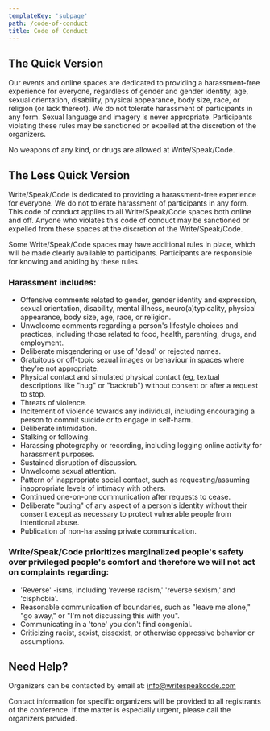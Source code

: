 ```yaml
---
templateKey: 'subpage'
path: /code-of-conduct
title: Code of Conduct
---
```


## The Quick Version

Our events and online spaces are dedicated to providing a harassment-free experience for everyone, regardless of gender and gender identity, age, sexual orientation, disability, physical appearance, body size, race, or religion (or lack thereof). We do not tolerate harassment of participants in any form. Sexual language and imagery is never appropriate. Participants violating these rules may be sanctioned or expelled at the discretion of the organizers.

No weapons of any kind, or drugs are allowed at Write/Speak/Code.

## The Less Quick Version

Write/Speak/Code is dedicated to providing a harassment-free experience for everyone. We do not tolerate harassment of participants in any form. This code of conduct applies to all Write/Speak/Code spaces both online and off. Anyone who violates this code of conduct may be sanctioned or expelled from these spaces at the discretion of the Write/Speak/Code.

Some Write/Speak/Code spaces may have additional rules in place, which will be made clearly available to participants. Participants are responsible for knowing and abiding by these rules.

### Harassment includes:

- Offensive comments related to gender, gender identity and expression, sexual orientation, disability, mental illness, neuro(a)typicality, physical appearance, body size, age, race, or religion.
- Unwelcome comments regarding a person's lifestyle choices and practices, including those related to food, health, parenting, drugs, and employment.
- Deliberate misgendering or use of 'dead' or rejected names.
- Gratuitous or off-topic sexual images or behaviour in spaces where they're not appropriate.
- Physical contact and simulated physical contact (eg, textual descriptions like "hug" or "backrub") without consent or after a request to stop.
- Threats of violence.
- Incitement of violence towards any individual, including encouraging a person to commit suicide or to engage in self-harm.
- Deliberate intimidation.
- Stalking or following.
- Harassing photography or recording, including logging online activity for harassment purposes.
- Sustained disruption of discussion.
- Unwelcome sexual attention.
- Pattern of inappropriate social contact, such as requesting/assuming inappropriate levels of intimacy with others.
- Continued one-on-one communication after requests to cease.
- Deliberate "outing" of any aspect of a person's identity without their consent except as necessary to protect vulnerable people from intentional abuse.
- Publication of non-harassing private communication.

### Write/Speak/Code prioritizes marginalized people's safety over privileged people's comfort and therefore we will not act on complaints regarding:

- 'Reverse' -isms, including 'reverse racism,' 'reverse sexism,' and 'cisphobia'.
- Reasonable communication of boundaries, such as "leave me alone," "go away," or "I'm not discussing this with you".
- Communicating in a 'tone' you don't find congenial.
- Criticizing racist, sexist, cissexist, or otherwise oppressive behavior or assumptions.

## Need Help?

Organizers can be contacted by email at: info@writespeakcode.com

Contact information for specific organizers will be provided to all registrants of the conference. If the matter is especially urgent, please call the organizers provided.
